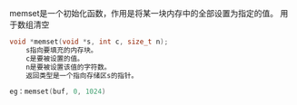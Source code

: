 


memset是一个初始化函数，作用是将某一块内存中的全部设置为指定的值。
用于数组清空

```c
void *memset(void *s, int c, size_t n); 
	s指向要填充的内存块。
    c是要被设置的值。
    n是要被设置该值的字符数。
    返回类型是一个指向存储区s的指针。

eg：memset(buf, 0, 1024)

```